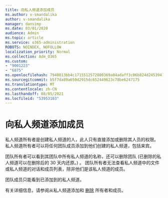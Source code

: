 ```yaml
---
title: 向私人频道添加成员
ms.author: v-smandalika
author: v-smandalika
manager: dansimp
ms.date: 03/01/2020
audience: Admin
ms.topic: article
ms.service: o365-administration
ROBOTS: NOINDEX, NOFOLLOW
localization_priority: Normal
ms.collection: Adm_O365
ms.custom:
- "9001223"
- "6875"
ms.openlocfilehash: 7948013bb4c1715512572880369a04adaff3c06b824d245394139380abc65378
ms.sourcegitcommit: b5f7da89a650d2915dc652449623c78be6247175
ms.translationtype: MT
ms.contentlocale: zh-CN
ms.lasthandoff: 08/05/2021
ms.locfileid: "53953103"
---
```

# <a name="adding-members-to-private-channels"></a>向私人频道添加成员

私人频道所有者是创建私人频道的人，此人只有直接添加或删除其人员的权限。 私人频道所有者可以将任何团队成员添加到他们创建的私人频道，包括来宾。

团队所有者可以看到其团队中所有私人频道的名称，还可以删除团队 (已删除的私人频道可以在删除后的 30 天内还原。) 。 团队所有者无法查看私人频道中的文件或私人频道的对话和成员列表，除非他们是该私人频道的成员。

团队成员只能看到已添加到的私人频道。

有关详细信息，请参阅从私人频道添加和 [删除](https://docs.microsoft.com/MicrosoftTeams/private-channels#adding-and-removing-owners-and-members) 所有者和成员。
